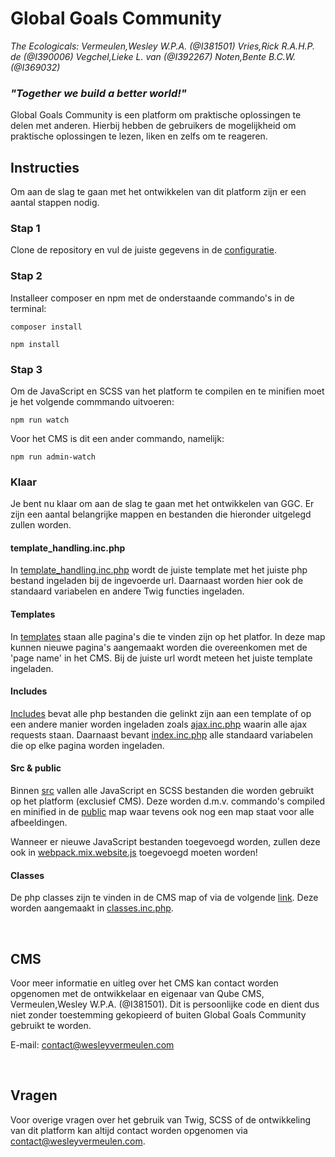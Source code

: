 # Global Goals Community
_The Ecologicals:
Vermeulen,Wesley W.P.A. (@I381501)
Vries,Rick R.A.H.P. de (@I390006)
Vegchel,Lieke L. van (@I392267)
Noten,Bente B.C.W. (@I369032)_

### _"Together we build a better world!"_
Global Goals Community is een platform om praktische oplossingen te delen met anderen. Hierbij hebben de gebruikers de mogelijkheid om praktische oplossingen te lezen, liken en zelfs om te reageren.

## Instructies
Om aan de slag te gaan met het ontwikkelen van dit platform zijn er een aantal stappen nodig.

### Stap 1
Clone de repository en vul de juiste gegevens in de [configuratie](qube/includes/configuration.inc.php).

### Stap 2
Installeer composer en npm met de onderstaande commando's in de terminal:

```
composer install
```
```
npm install
```

### Stap 3
Om de JavaScript en SCSS van het platform te compilen en te minifien moet je het volgende commmando uitvoeren:

```
npm run watch
```

Voor het CMS is dit een ander commando, namelijk:
```
npm run admin-watch
```

### Klaar
Je bent nu klaar om aan de slag te gaan met het ontwikkelen van GGC. Er zijn een aantal belangrijke mappen en bestanden die hieronder uitgelegd zullen worden.

#### template_handling.inc.php
In [template_handling.inc.php](template_handling.inc.php) wordt de juiste template met het juiste php bestand ingeladen bij de ingevoerde url. Daarnaast worden hier ook de standaard variabelen en andere Twig functies ingeladen.

#### Templates
In [templates](/templates) staan alle pagina's die te vinden zijn op het platfor. In deze map kunnen nieuwe pagina's aangemaakt worden die overeenkomen met de 'page name' in het CMS. Bij de juiste url wordt meteen het juiste template ingeladen.

#### Includes
[Includes](/includes) bevat alle php bestanden die gelinkt zijn aan een template of op een andere manier worden ingeladen zoals [ajax.inc.php](includes/ajax.inc.php) waarin alle ajax requests staan. Daarnaast bevant [index.inc.php](includes/index.inc.php) alle standaard variabelen die op elke pagina worden ingeladen.

#### Src & public
Binnen [src](/src) vallen alle JavaScript en SCSS bestanden die worden gebruikt op het platform (exclusief CMS). Deze worden d.m.v. commando's compiled en minified in de [public](/public) map waar tevens ook nog een map staat voor alle afbeeldingen.

Wanneer er nieuwe JavaScript bestanden toegevoegd worden, zullen deze ook in [webpack.mix.website.js](webpack.mix.website.js) toegevoegd moeten worden!

#### Classes
De php classes zijn te vinden in de CMS map of via de volgende [link](/qube/includes/classes). Deze worden aangemaakt in [classes.inc.php](/qube/includes/classes.inc.php).

<br/>

## CMS
Voor meer informatie en uitleg over het CMS kan contact worden opgenomen met de ontwikkelaar en eigenaar van Qube CMS, Vermeulen,Wesley W.P.A. (@I381501). Dit is persoonlijke code en dient dus niet zonder toestemming gekopieerd of buiten Global Goals Community gebruikt te worden.

E-mail: contact@wesleyvermeulen.com

<br/>

## Vragen
Voor overige vragen over het gebruik van Twig, SCSS of de ontwikkeling van dit platform kan altijd contact worden opgenomen via contact@wesleyvermeulen.com.